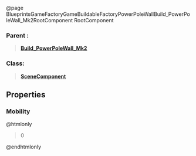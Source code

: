 @page BlueprintsGameFactoryGameBuildableFactoryPowerPoleWallBuild_PowerPoleWall_Mk2RootComponent RootComponent
### Parent :
<b><a href="_blueprints_game_factory_game_buildable_factory_power_pole_wall_build__power_pole_wall__mk2.html"><blockquote>Build_PowerPoleWall_Mk2</blockquote></a></b>
### Class:
<b><a href="_class_script_scene_component.html"><blockquote>SceneComponent</blockquote></a></b>
## Properties
### Mobility
@htmlonly
<blockquote>0</blockquote>
@endhtmlonly

